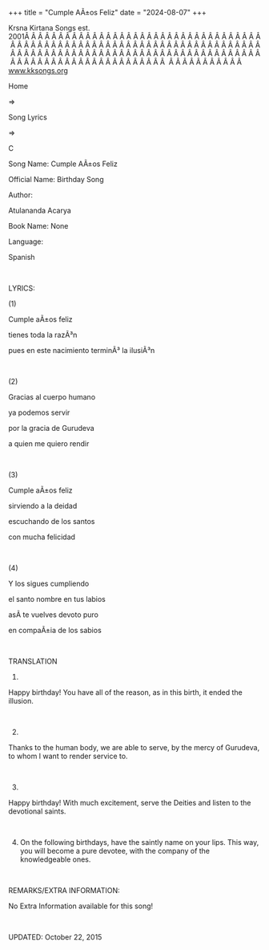 +++ 
title = "Cumple AÃ±os Feliz"
date = "2024-08-07"
+++

Krsna Kirtana Songs est. 2001Â Â Â Â Â Â Â Â Â Â Â Â Â Â Â Â Â Â Â Â Â Â Â Â Â Â Â Â Â Â Â Â Â Â Â Â Â Â Â Â Â Â Â Â Â Â Â Â Â Â Â Â Â Â Â Â Â Â Â Â Â Â Â Â Â Â Â Â Â Â Â Â Â Â Â Â Â Â Â Â Â Â Â Â Â Â Â Â Â Â Â Â Â Â Â Â Â Â Â Â Â Â Â Â Â Â Â Â Â Â Â Â Â Â Â Â Â Â Â Â Â Â Â Â Â Â Â Â Â Â Â Â  Â Â Â Â Â Â Â Â Â Â Â  
www.kksongs.org








Home
 
⇒
 
Song Lyrics
 
⇒
 
C


Song
Name: Cumple AÃ±os Feliz


Official
Name: Birthday Song


Author:

Atulananda Acarya


Book
Name: None


Language:

Spanish


 


LYRICS:


(1)


Cumple
aÃ±os feliz


tienes
toda la razÃ³n


pues
en este nacimiento terminÃ³ la ilusiÃ³n


 


(2)


Gracias
al cuerpo humano


ya
podemos servir


por la
gracia de Gurudeva


a
quien me quiero rendir


 


(3)


Cumple
aÃ±os feliz


sirviendo
a la deidad


escuchando
de los santos


con
mucha felicidad


 


(4)


Y los sigues
cumpliendo


el
santo nombre en tus labios


asÃ­ te
vuelves devoto puro


en
compaÃ±ia de los sabios


 


TRANSLATION


1)
Happy birthday! You have all of the reason, as in this birth, it ended the illusion.


 


2)
Thanks to the human body, we are able to serve, by the mercy of Gurudeva, to
whom I want to render service to.


 


3)
Happy birthday! With much excitement, serve the Deities and listen to the
devotional saints.


 


4) On
the following birthdays, have the saintly name on your lips. This way, you will
become a pure devotee, with the company of the knowledgeable ones.


 


REMARKS/EXTRA
INFORMATION:


No
Extra Information available for this song!


 


UPDATED:
 October 22, 2015